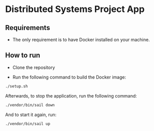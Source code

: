 # Distributed Systems Project App

## Requirements

- The only requirement is to have Docker installed on your machine.

## How to run

- Clone the repository

- Run the following command to build the Docker image:

```bash
./setup.sh
```

Afterwards, to stop the application, run the following command:

```bash
./vendor/bin/sail down
```

And to start it again, run:

```bash
./vendor/bin/sail up
```
